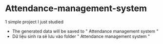 # Attendance-management-system
  1 simple project I just studied


  - The generated data will be saved to " Attendance management system "
  - Dữ liệu sinh ra sẽ lưu vào folder " Attendance management system "
